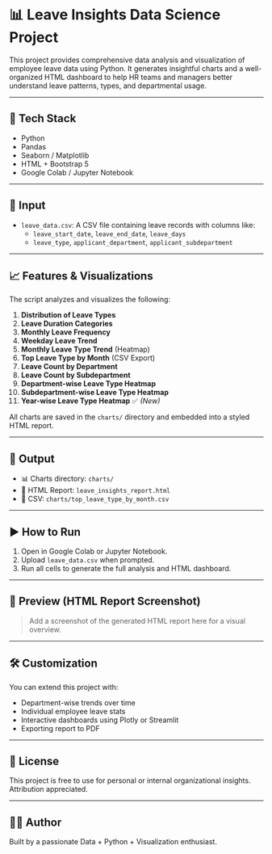 # 📊 Leave Insights Data Science Project

This project provides comprehensive data analysis and visualization of employee leave data using Python. It generates insightful charts and a well-organized HTML dashboard to help HR teams and managers better understand leave patterns, types, and departmental usage.

---

## 🧰 Tech Stack

- Python
- Pandas
- Seaborn / Matplotlib
- HTML + Bootstrap 5
- Google Colab / Jupyter Notebook

---

## 📁 Input

- `leave_data.csv`: A CSV file containing leave records with columns like:
  - `leave_start_date`, `leave_end_date`, `leave_days`
  - `leave_type`, `applicant_department`, `applicant_subdepartment`

---

## 📈 Features & Visualizations

The script analyzes and visualizes the following:

1. **Distribution of Leave Types**
2. **Leave Duration Categories**
3. **Monthly Leave Frequency**
4. **Weekday Leave Trend**
5. **Monthly Leave Type Trend** (Heatmap)
6. **Top Leave Type by Month** (CSV Export)
7. **Leave Count by Department**
8. **Leave Count by Subdepartment**
9. **Department-wise Leave Type Heatmap**
10. **Subdepartment-wise Leave Type Heatmap**
11. **Year-wise Leave Type Heatmap** ✅ *(New)*

All charts are saved in the `charts/` directory and embedded into a styled HTML report.

---

## 📄 Output

- 📊 Charts directory: `charts/`
- 📄 HTML Report: `leave_insights_report.html`
- 📁 CSV: `charts/top_leave_type_by_month.csv`

---

## ▶️ How to Run

1. Open in Google Colab or Jupyter Notebook.
2. Upload `leave_data.csv` when prompted.
3. Run all cells to generate the full analysis and HTML dashboard.

---

## 📸 Preview (HTML Report Screenshot)

> Add a screenshot of the generated HTML report here for a visual overview.

---

## 🛠️ Customization

You can extend this project with:
- Department-wise trends over time
- Individual employee leave stats
- Interactive dashboards using Plotly or Streamlit
- Exporting report to PDF

---

## 📃 License

This project is free to use for personal or internal organizational insights. Attribution appreciated.

---

## 👨‍💻 Author

Built by a passionate Data + Python + Visualization enthusiast.  
